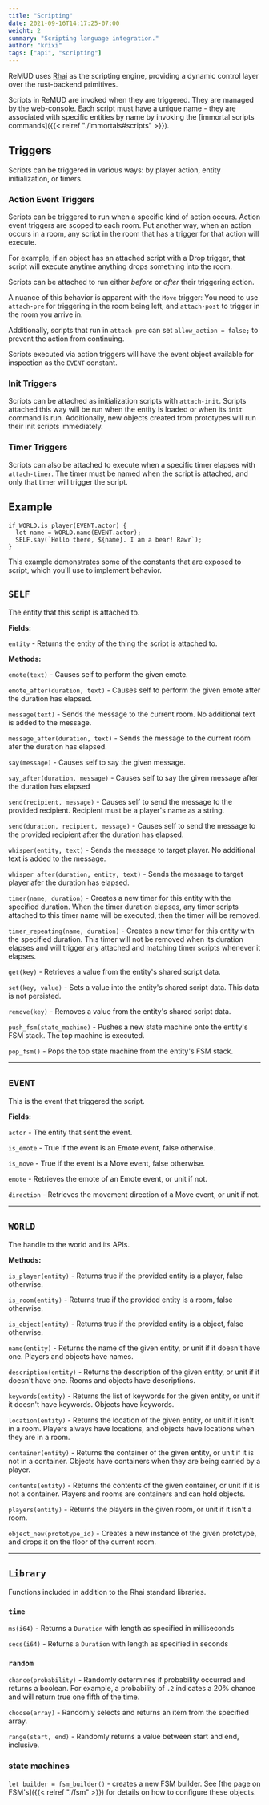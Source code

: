 ```yaml
---
title: "Scripting"
date: 2021-09-16T14:17:25-07:00
weight: 2
summary: "Scripting language integration."
author: "krixi"
tags: ["api", "scripting"]
---
```


ReMUD uses [Rhai](https://rhai.rs/) as the scripting engine,
providing a dynamic control layer over the rust-backend primitives.

Scripts in ReMUD are invoked when they are triggered. They are managed by the web-console.
Each script must have a unique name - they are associated with specific entities by name by invoking the
[immortal scripts commands]({{< relref "./immortals#scripts" >}}).

## Triggers

Scripts can be triggered in various ways: by player action, entity initialization, or timers.

### Action Event Triggers

Scripts can be triggered to run when a specific kind of action occurs. Action event triggers
are scoped to each room. Put another way, when an action occurs in a room, any script in
the room that has a trigger for that action will execute.

For example, if an object has an attached script with a Drop trigger, that script will
execute anytime anything drops something into the room.

Scripts can be attached to run either _before_ or _after_ their triggering action.

A nuance of this behavior is apparent with the `Move` trigger: You need to use `attach-pre` for triggering in the room being left,
and `attach-post` to trigger in the room you arrive in.

Additionally, scripts that run in `attach-pre` can set `allow_action = false;` to prevent the action from continuing.

Scripts executed via action triggers will have the event object available for inspection as
the `EVENT` constant.

### Init Triggers

Scripts can be attached as initialization scripts with `attach-init`. Scripts attached this
way will be run when the entity is loaded or when its `init` command is run. Additionally,
new objects created from prototypes will run their init scripts immediately.

### Timer Triggers

Scripts can also be attached to execute when a specific timer elapses with `attach-timer`. The
timer must be named when the script is attached, and only that timer will trigger the script.

## Example

```
if WORLD.is_player(EVENT.actor) {
  let name = WORLD.name(EVENT.actor);
  SELF.say(`Hello there, ${name}. I am a bear! Rawr`);
}
```

This example demonstrates some of the constants that are exposed to script, which you'll
use to implement behavior.

## `SELF`

The entity that this script is attached to.

**Fields:**

`entity` - Returns the entity of the thing the script is attached to.

**Methods:**

`emote(text)` - Causes self to perform the given emote.

`emote_after(duration, text)` - Causes self to perform the given emote after the duration has elapsed.

`message(text)` - Sends the message to the current room. No additional text is added to the message.

`message_after(duration, text)` - Sends the message to the current room afer the duration has elapsed.

`say(message)` - Causes self to say the given message.

`say_after(duration, message)` - Causes self to say the given message after the duration has elapsed

`send(recipient, message)` - Causes self to send the message to the provided recipient. Recipient must be a player's name as a string.

`send(duration, recipient, message)` - Causes self to send the message to the provided recipient after the duration has elapsed.

`whisper(entity, text)` - Sends the message to target player. No additional text is added to the message.

`whisper_after(duration, entity, text)` - Sends the message to target player afer the duration has elapsed.

`timer(name, duration)` - Creates a new timer for this entity with the specified duration.
When the timer duration elapses, any timer scripts attached to this timer name will be
executed, then the timer will be removed.

`timer_repeating(name, duration)` - Creates a new timer for this entity with the specified
duration. This timer will not be removed when its duration elapses and will trigger any
attached and matching timer scripts whenever it elapses.

`get(key)` - Retrieves a value from the entity's shared script data.

`set(key, value)` - Sets a value into the entity's shared script data. This data is not persisted.

`remove(key)` - Removes a value from the entity's shared script data.

`push_fsm(state_machine)` - Pushes a new state machine onto the entity's FSM stack. The
top machine is executed.

`pop_fsm()` - Pops the top state machine from the entity's FSM stack.

---

## `EVENT`

This is the event that triggered the script.

**Fields:**

`actor` - The entity that sent the event.

`is_emote` - True if the event is an Emote event, false otherwise.

`is_move` - True if the event is a Move event, false otherwise.

`emote` - Retrieves the emote of an Emote event, or unit if not.

`direction` - Retrieves the movement direction of a Move event, or unit if not.

---

## `WORLD`

The handle to the world and its APIs.

**Methods:**

`is_player(entity)` - Returns true if the provided entity is a player, false otherwise.

`is_room(entity)` - Returns true if the provided entity is a room, false otherwise.

`is_object(entity)` - Returns true if the provided entity is a object, false otherwise.

`name(entity)` - Returns the name of the given entity, or unit if it doesn't have one. Players and objects have names.

`description(entity)` - Returns the description of the given entity, or unit if it doesn't have one. Rooms and objects have descriptions.

`keywords(entity)` - Returns the list of keywords for the given entity, or unit if it doesn't have keywords. Objects have keywords.

`location(entity)` - Returns the location of the given entity, or unit if it isn't in a room. Players always have locations, and objects have locations when they are in a room.

`container(entity)` - Returns the container of the given entity, or unit if it is not in a container. Objects have containers when they are being carried by a player.

`contents(entity)` - Returns the contents of the given container, or unit if it is not a container. Players and rooms are containers and can hold objects.

`players(entity)` - Returns the players in the given room, or unit if it isn't a room.

`object_new(prototype_id)` - Creates a new instance of the given prototype, and drops it on the floor of the current room.   

---

## `Library`

Functions included in addition to the Rhai standard libraries.

### `time`

`ms(i64)` - Returns a `Duration` with length as specified in milliseconds

`secs(i64)` - Returns a `Duration` with length as specified in seconds

### `random`

`chance(probability)` - Randomly determines if probability occurred and returns a boolean.
For example, a probability of `.2` indicates a 20% chance and will return true one fifth
of the time.

`choose(array)` - Randomly selects and returns an item from the specified array.

`range(start, end)` - Randomly returns a value between start and end, inclusive.


### state machines

`let builder = fsm_builder()` - creates a new FSM builder. See [the page on FSM's]({{< relref "./fsm" >}}) 
for details on how to configure these objects.